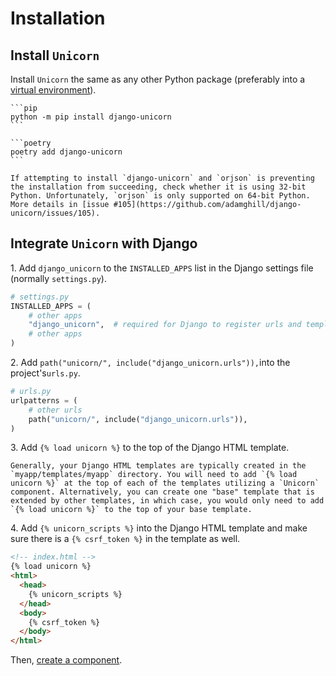 # Installation

## Install `Unicorn`

Install `Unicorn` the same as any other Python package (preferably into a [virtual environment](https://docs.python.org/3/tutorial/venv.html)).

````{tab-set-code}
```pip
python -m pip install django-unicorn
```

```poetry
poetry add django-unicorn
```

````


```{note}
If attempting to install `django-unicorn` and `orjson` is preventing the installation from succeeding, check whether it is using 32-bit Python. Unfortunately, `orjson` is only supported on 64-bit Python. More details in [issue #105](https://github.com/adamghill/django-unicorn/issues/105).
```

## Integrate `Unicorn` with Django

1\. Add `django_unicorn` to the `INSTALLED_APPS` list in the Django settings file (normally `settings.py`).

```python
# settings.py
INSTALLED_APPS = (
    # other apps
    "django_unicorn",  # required for Django to register urls and templatetags
    # other apps
)
```

2\. Add `path("unicorn/", include("django_unicorn.urls")),`into the project's`urls.py`.

```python
# urls.py
urlpatterns = (
    # other urls
    path("unicorn/", include("django_unicorn.urls")),
)
```

3\. Add `{% load unicorn %}` to the top of the Django HTML template.

```{note}
Generally, your Django HTML templates are typically created in the `myapp/templates/myapp` directory. You will need to add `{% load unicorn %}` at the top of each of the templates utilizing a `Unicorn` component. Alternatively, you can create one "base" template that is extended by other templates, in which case, you would only need to add `{% load unicorn %}` to the top of your base template.
```

4\. Add `{% unicorn_scripts %}` into the Django HTML template and make sure there is a `{% csrf_token %}` in the template as well.

```html
<!-- index.html -->
{% load unicorn %}
<html>
  <head>
    {% unicorn_scripts %}
  </head>
  <body>
    {% csrf_token %}
  </body>
</html>
```

Then, [create a component](components.md).
